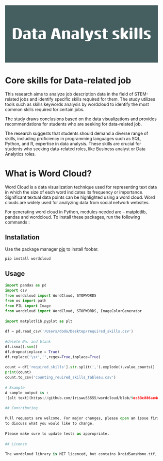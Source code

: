 ![alt text](https://github.com/Iriswu55555/wordcloud/blob/a791973b838cef4d1289e61746d08b8ec3b273e9/Data_Analyst_skills.png)


# Core skills for Data-related job

This research aims to analyze job description data in the field of STEM-related jobs and identify specific skills required for them. The study utilizes tools such as skills keywords analysis by wordcloud to identify the most common skills required for certain jobs.

The study draws conclusions based on the data visualizations and provides recommendations for students who are seeking for data-related job. 

The research suggests that students should demand a diverse range of skills, including proficiency in programming languages such as SQL, Python, and R, expertise in data analysis. These skills are crucial for students who seeking data-related roles, like Business analyst or Data Analytics roles.


# What is Word Cloud?

Word Cloud is a data visualization technique used for representing text data in which the size of each word indicates its frequency or importance. Significant textual data points can be highlighted using a word cloud. Word clouds are widely used for analyzing data from social network websites. 

For generating word cloud in Python, modules needed are – matplotlib, pandas and wordcloud. To install these packages, run the following commands :

## Installation

Use the package manager [pip](https://pip.pypa.io/en/stable/) to install foobar.

```bash
pip install wordcloud
```

## Usage

```python
import pandas as pd 
import csv
from wordcloud import WordCloud, STOPWORDS
from os import path
from PIL import Image
from wordcloud import WordCloud, STOPWORDS, ImageColorGenerator

import matplotlib.pyplot as plt

df = pd.read_csv('/Users/dodo/Desktop/required_skills.csv')

#delete Na. and blank
df.isna().sum()
df.dropna(inplace = True)
df.replace('\s+','',regex=True,inplace=True)

count = df['required_skills'].str.split(',').explode().value_counts()
print(count)
count.to_csv('counting_reuired_skills_Tableau.csv')

# Example 
A sample output is :
![alt text](https://github.com/Iriswu55555/wordcloud/blob/9ec83c886ae4e0de9670b67fab0aff6f7ab250d8/Picture1.png)

## Contributing

Pull requests are welcome. For major changes, please open an issue first
to discuss what you would like to change.

Please make sure to update tests as appropriate.

## License

The wordcloud library is MIT licenced, but contains DroidSansMono.ttf, a true type font by Google, that is apache licensed. The font is by no means integral, and any other font can be used by setting the font_path variable when creating a WordCloud object.


